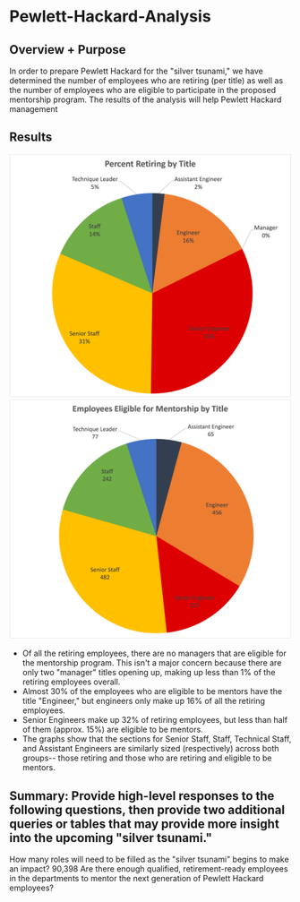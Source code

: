 # Pewlett-Hackard-Analysis

## Overview + Purpose
In order to prepare Pewlett Hackard for the "silver tsunami," we have determined the number of employees who are retiring (per title) as well as the number of employees who are eligible to participate in the proposed mentorship program. The results of the analysis will help Pewlett Hackard management 

## Results
![](Images/Retiring_Title.png)
![](Images/Mentorship.png)
- Of all the retiring employees, there are no managers that are eligible for the mentorship program. This isn't a major concern because there are only two "manager" titles opening up, making up less than 1% of the retiring employees overall.
- Almost 30% of the employees who are eligible to be mentors have the title "Engineer," but engineers only make up 16% of all the retiring employees.
- Senior Engineers make up 32% of retiring employees, but less than half of them (approx. 15%) are eligible to be mentors.
- The graphs show that the sections for Senior Staff, Staff, Technical Staff, and Assistant Engineers are similarly sized (respectively) across both groups-- those retiring and those who are retiring and eligible to be mentors. 

## Summary: Provide high-level responses to the following questions, then provide two additional queries or tables that may provide more insight into the upcoming "silver tsunami."
How many roles will need to be filled as the "silver tsunami" begins to make an impact? 90,398
Are there enough qualified, retirement-ready employees in the departments to mentor the next generation of Pewlett Hackard employees? 
